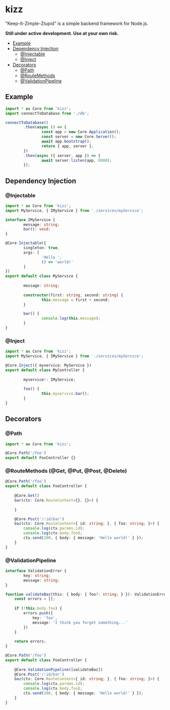 # kizz

"Keep-It-Zimple-Ztupid" is a simple backend framework for Node.js.

**Still under active development. Use at your own risk.**

- [Example](#example)
- [Dependency Injection](#dependency-injection)
  - [@Injectable](#injectable) 
  - [@Inject](#inject) 
- [Decorators](#decorators)
  - [@Path]()
  - [@RouteMethods](#routemethods-get-put-post-delete)
  - [@ValidationPipeline](#validationpipeline)

## Example

```typescript
import * as Core from 'kizz';
import connectToDatabase from './db';

connectToDatabase()
        .then(async () => {
                const app = new Core.Application();
                const server = new Core.Server();
                await app.bootstrap();
                return { app, server };
        })
        .then(async ({ server, app }) => {
                await server.listen(app, 8080);
        });
```

## Dependency Injection

### @Injectable

```typescript
import * as Core from 'kizz';
import MyService, { IMyService } from './services/myService';

interface IMyService {
        message: string;
        bar(): void;
}

@Core.Injectable({
        singleton: true, 
        args: [
                'Hello ',
                () => 'world!'
        ]
})
export default class MyService {
    
        message: string;
        
        constructor(first: string, second: string) {
                this.message = first + second;
        }

        bar() {
                console.log(this.message);
        }
}
```

### @Inject

```typescript
import * as Core from 'kizz';
import MyService, { IMyService } from './services/myService';

@Core.Inject({ myservice: MyService })
export default class MyController {
    
        myservice!: IMyService;
        
        foo() {
                this.myservice.bar();
        }
}
```

## Decorators

### @Path

```typescript
import * as Core from 'kizz';

@Core.Path('/foo')
export default FooController {}
```

### @RouteMethods (@Get, @Put, @Post, @Delete)

```typescript
@Core.Path('/foo')
export default class FooController {
    
    @Core.Get()
    bar(ctx: Core.RouteContext<{}, {}>) {
        
    }

    @Core.Post('/:id/bar')
    baz(ctx: Core.RouteContext<{ id: string; }, { foo: string; }>) {
        console.log(ctx.params.id);
        console.log(ctx.body.foo);
        ctx.send(200, { body: { message: 'Hello world!' } });
    }
}
```

### @ValidationPipeline

```typescript
interface ValidationError {
        key: string;
        message: string;
}

function validateBaz(this: { body: { foo?: string; } }): ValidationError[] {
    const errors = [];
    
    if (!this.body.foo) {
        errors.push({
            key: 'foo', 
            message: 'I think you forgot something...'
        })
    }
    
    return errors;
}

@Core.Path('/foo')
export default class FooController {
    
    @Core.ValidationPipeline([validateBaz])
    @Core.Post('/:id/bar')
    baz(ctx: Core.RouteContext<{ id: string; }, { foo: string; }>) {
        console.log(ctx.params.id);
        console.log(ctx.body.foo);
        ctx.send(200, { body: { message: 'Hello world!' } });
    }
}
```
